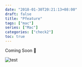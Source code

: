```yaml
---
date: "2018-01-30T20:21:13+08:00"
draft: false 
title: "Pfeature"
tags: ["mac"]
series: ["Mac"]
categories: ["check2"]
toc: true
---
```



Coming Soon :see_no_evil:

![test](Gaurav_photo_1.jpg)